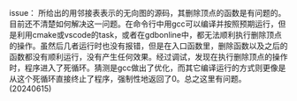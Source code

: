 issue：
所给出的用邻接表表示的无向图的源码，其删除顶点的函数是有问题的。目前还不清楚如何解决这一问题。在命令行中用gcc可以编译并按照预期运行，但是利用cmake或vscode的task，或者在gdbonline中，都无法顺利执行删除顶点的操作。虽然后几者运行时也没有报错，但是在入口函数里，删除函数以及之后的函数都没有顺利运行，没有产生任何效果。经过调试，发现在执行删除顶点的操作时，程序进入了死循环。猜测是gcc做出了优化，而其它编译运行的方式则更像是从这个死循环直接终止了程序，强制性地返回了0。总之这里有问题。(20240615)
